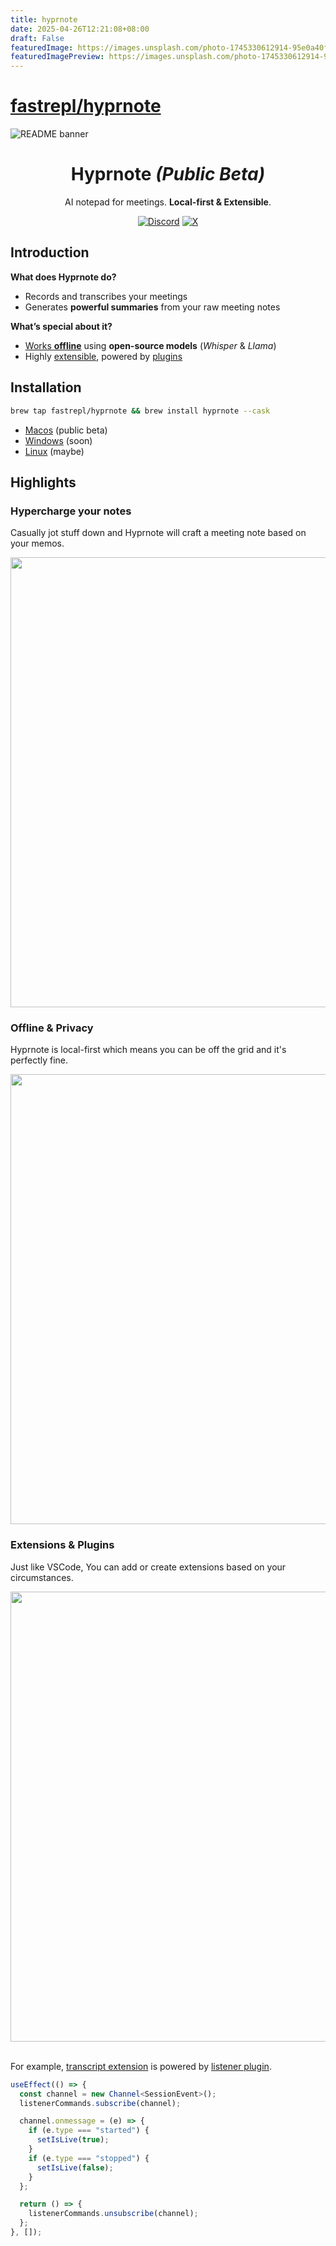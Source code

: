 ```yaml
---
title: hyprnote
date: 2025-04-26T12:21:08+08:00
draft: False
featuredImage: https://images.unsplash.com/photo-1745330612914-95e0a40f70cc?ixid=M3w0NjAwMjJ8MHwxfHJhbmRvbXx8fHx8fHx8fDE3NDU2NDEyMTB8&ixlib=rb-4.0.3
featuredImagePreview: https://images.unsplash.com/photo-1745330612914-95e0a40f70cc?ixid=M3w0NjAwMjJ8MHwxfHJhbmRvbXx8fHx8fHx8fDE3NDU2NDEyMTB8&ixlib=rb-4.0.3
---
```


# [fastrepl/hyprnote](https://github.com/fastrepl/hyprnote)

![README banner](https://github.com/user-attachments/assets/44ebe793-004e-4313-8e04-2491ab076bea)

<p align="center">
<h1 align="center">Hyprnote <i>(Public Beta)</i></h1>
<p align="center">AI notepad for meetings. <strong>Local-first & Extensible</strong>.</p>
 <p align="center">
  <a href="https://hyprnote.com/discord" target="_blank"><img src="https://img.shields.io/static/v1?label=Join%20our&message=Discord&color=blue&logo=Discord" alt="Discord"></a>
  <a href="https://x.com/tryhyprnote" target="_blank"><img src="https://img.shields.io/static/v1?label=Follow%20us%20on&message=X&color=black&logo=x" alt="X"></a>
</p>
</p>
   
## Introduction

**What does Hyprnote do?**

- Records and transcribes your meetings  
- Generates **powerful summaries** from your raw meeting notes

**What’s special about it?**

- <ins>Works **offline**</ins> using **open-source models** (_Whisper_ & _Llama_)  
- Highly [extensible](https://docs.hyprnote.com/extensions/), powered by [plugins](https://docs.hyprnote.com/plugins/)

## Installation

```bash
brew tap fastrepl/hyprnote && brew install hyprnote --cask
```

- [Macos](https://hyprnote.com/download) (public beta)
- [Windows](https://github.com/fastrepl/hyprnote/issues/66) (soon)
- [Linux](https://github.com/fastrepl/hyprnote/issues/67) (maybe)

## Highlights

### Hypercharge your notes
Casually jot stuff down and Hyprnote will craft a meeting note based on your memos.

<img src="https://github.com/user-attachments/assets/1615a9f0-7a30-44c1-b142-0d1774a84e89" width="720" />

### Offline & Privacy
Hyprnote is local-first which means you can be off the grid and it's perfectly fine.

<img src="https://github.com/user-attachments/assets/e5014024-3f6a-457a-8f1c-3b183883b782" width="720" />

### Extensions & Plugins
Just like VSCode, You can add or create extensions based on your circumstances.

<img src="https://github.com/user-attachments/assets/341d2e6c-a2c7-432b-95b8-fdc2018838d5" width="720" />

<br />
<br />

For example, [transcript extension](https://docs.hyprnote.com/extensions/transcript.html) is powered by [listener plugin](https://docs.hyprnote.com/plugins/listener.html).

```ts
useEffect(() => {
  const channel = new Channel<SessionEvent>();
  listenerCommands.subscribe(channel);

  channel.onmessage = (e) => {
    if (e.type === "started") {
      setIsLive(true);
    }
    if (e.type === "stopped") {
      setIsLive(false);
    }
  };

  return () => {
    listenerCommands.unsubscribe(channel);
  };
}, []);
```
